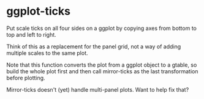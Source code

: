 ggplot-ticks
============

Put scale ticks on all four sides on a ggplot by copying axes from bottom to top and left to right.


Think of this as a replacement for the panel grid, not a way of adding multiple scales to the same plot. 

Note that this function converts the plot from a ggplot object to a gtable, 
so build the whole plot first and then call mirror-ticks as the last transformation before plotting.

Mirror-ticks doesn't (yet) handle multi-panel plots. Want to help fix that?
